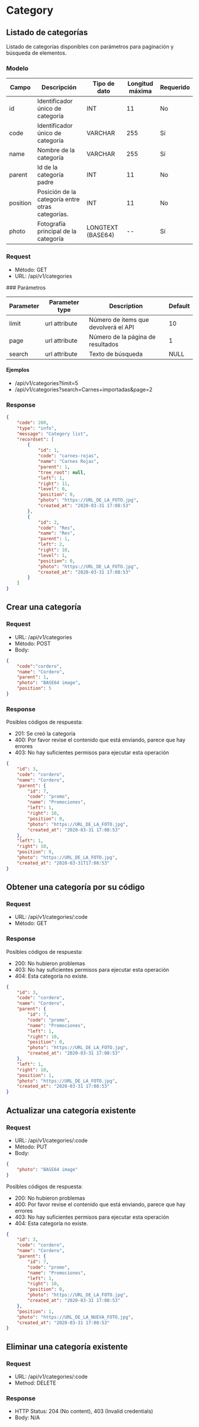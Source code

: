 # Category


## Listado de categorías
Listado de categorías disponibles con parámetros para paginación y búsqueda de elementos.

### Modelo
|Campo|Descripción|Tipo de dato|Longitud máxima|Requerido|
|--- |--- |--- |--- |--- |
|id|Identificador único de categoría|INT|11|No|
|code|Identificador único de categoría|VARCHAR|255|Sí|
|name|Nombre de la categoría|VARCHAR|255|Sí|
|parent|Id de la categoría padre|INT|11|No|
|position|Posición de la categoría entre otras categorías.|INT|11|No|
|photo|Fotografía principal de la categoría|LONGTEXT (BASE64) |--|Sí|

### Request

- Método: GET
- URL: /api/v1/categories


### Parámetros

|Parameter|Parameter type|Description|Default|
|--- |--- |--- |--- |
|limit|url attribute|Número de items que devolverá el API| 10
|page|url attribute|Número de la página de resultados| 1
|search|url attribute|Texto de búsqueda| NULL

#### Ejemplos
- /api/v1/categories?limit=5
- /api/v1/categories?search=Carnes+importadas&page=2



### Response

```json
{
    "code": 200,
    "type": "info",
    "message": "Category list",
    "recordset": [
        {
            "id": 1,
            "code": "carnes-rojas",
            "name": "Carnes Rojas",
            "parent": 1,
            "tree_root": null,
            "left": 1,
            "right": 11,
            "level": 0,
            "position": 0,
            "photo": "https://URL_DE_LA_FOTO.jpg",
            "created_at": "2020-03-31 17:08:53"
        },
		{
            "id": 2,
            "code": "Res",
            "name": "Res",
            "parent": 1,
            "left": 2,
            "right": 10,
            "level": 1,
            "position": 0,
            "photo": "https://URL_DE_LA_FOTO.jpg",
            "created_at": "2020-03-31 17:08:53"
        }
    ]
}
```


## Crear una categoría

### Request

* URL: /api/v1/categories
* Método: POST
* Body:

```json
{
    "code":"cordero",
    "name": "Cordero",
    "parent": 1,
    "photo": "BASE64 image",
    "position": 5
}
```

### Response

Posibles códigos de respuesta:
- 201: Se creó la categoría
- 400: Por favor revise el contenido que está enviando, parece que hay errores
- 403: No hay suficientes permisos para ejecutar esta operación

```json
{
    "id": 3,
    "code": "cordero",
    "name": "Cordero",
    "parent": {
        "id": 7,
        "code": "promo",
        "name": "Promociones",
        "left": 1,
        "right": 10,
        "position": 0,
        "photo": "https://URL_DE_LA_FOTO.jpg",
        "created_at": "2020-03-31 17:08:53"
    },
    "left": 1,
    "right": 10,
    "position": 9,
    "photo": "https://URL_DE_LA_FOTO.jpg",
    "created_at": "2020-03-31T17:08:53"
}
```

## Obtener una categoría por su código

### Request

- URL: /api/v1/categories/:code
- Método: GET

### Response

Posibles códigos de respuesta:
- 200: No hubieron problemas
- 403: No hay suficientes permisos para ejecutar esta operación
- 404: Esta categoría no existe.


```json
{
    "id": 3,
    "code": "cordero",
    "name": "Cordero",
    "parent": {
        "id": 7,
        "code": "promo",
        "name": "Promociones",
        "left": 1,
        "right": 10,
        "position": 0,
        "photo": "https://URL_DE_LA_FOTO.jpg",
        "created_at": "2020-03-31 17:08:53"
    },
    "left": 1,
    "right": 10,
    "position": 1,
    "photo": "https://URL_DE_LA_FOTO.jpg",
    "created_at": "2020-03-31 17:08:53"
}
```


## Actualizar una categoría existente


### Request

- URL: /api/v1/categories/:code
- Método: PUT
- Body:

```json
{
    "photo": "BASE64 image"
}
```

Posibles códigos de respuesta:
- 200: No hubieron problemas
- 400: Por favor revise el contenido que está enviando, parece que hay errores
- 403: No hay suficientes permisos para ejecutar esta operación
- 404: Esta categoría no existe.


```json
{
    "id": 3,
    "code": "cordero",
    "name": "Cordero",
    "parent": {
        "id": 7,
        "code": "promo",
        "name": "Promociones",
        "left": 1,
        "right": 10,
        "position": 0,
        "photo": "https://URL_DE_LA_FOTO.jpg",
        "created_at": "2020-03-31 17:08:53"
    },
    "position": 1,
    "photo": "https://URL_DE_LA_NUEVA_FOTO.jpg",
    "created_at": "2020-03-31 17:08:53"
}
```


## Eliminar una categoría existente

### Request

* URL: /api/v1/categories/:code
* Method: DELETE


### Response

* HTTP Status: 204 (No content), 403 (Invalid credentials)
* Body: N/A
